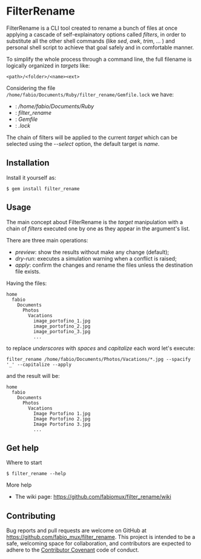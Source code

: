 # FilterRename

FilterRename is a CLI tool created to rename a bunch of files at once applying a cascade of
self-explainatory options called _filters_, in order to substitute all the other shell commands
(like _sed_, _awk_, _trim_, ... ) and personal shell script to achieve that goal safely and
in comfortable manner.

To simplify the whole process through a command line, the full filename is logically organized
in _targets_ like:

    <path>/<folder>/<name><ext>

Considering the file `/home/fabio/Documents/Ruby/filter_rename/Gemfile.lock` we have:

- <path>: */home/fabio/Documents/Ruby*
- <folder>: *filter_rename*
- <name>: *Gemfile*
- <ext>: *.lock*

The chain of filters will be applied to the current _target_ which can be selected using the *--select*
option, the default target is _name_.

## Installation

Install it yourself as:

    $ gem install filter_rename

## Usage

The main concept about FilterRename is the _target_ manipulation with a chain of _filters_
executed one by one as they appear in the argument's list.

There are three main operations:
* _preview_: show the results without make any change (default);
* _dry-run_: executes a simulation warning when a conflict is raised;
* _apply_: confirm the changes and rename the files unless the destination file exists.

Having the files:

    home
      fabio
        Documents
          Photos
            Vacations
              image_portofino_1.jpg
              image_portofino_2.jpg
              image_portofino_3.jpg
              ...

to replace _underscores_ with _spaces_ and _capitalize_ each word let's execute:

    filter_rename /home/fabio/Documents/Photos/Vacations/*.jpg --spacify '_' --capitalize --apply

and the result will be:

    home
      fabio
        Documents
          Photos
            Vacations
              Image Portofino 1.jpg
              Image Portofino 2.jpg
              Image Portofino 3.jpg
              ...


## Get help

Where to start

    $ filter_rename --help

More help

- The wiki page: https://github.com/fabiomux/filter_rename/wiki


## Contributing

Bug reports and pull requests are welcome on GitHub at https://github.com/fabio_mux/filter_rename. This project is intended to be a safe, welcoming space for collaboration, and contributors are expected to adhere to the [Contributor Covenant](http://contributor-covenant.org) code of conduct.

